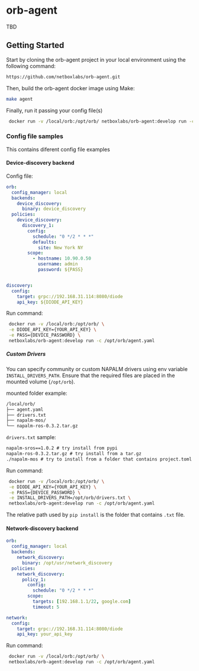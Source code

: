# orb-agent
TBD

## Getting Started
Start by cloning the orb-agent project in your local environment using the following command:

```sh
https://github.com/netboxlabs/orb-agent.git
```

Then, build the orb-agent docker image using Make:
```sh
make agent
```

Finally, run it passing your config file(s)
```sh
 docker run -v /local/orb:/opt/orb/ netboxlabs/orb-agent:develop run -c /opt/orb/agent.yaml
```

### Config file samples
This contains diferent config file examples

#### Device-discovery backend

Config file:
```yaml
orb:
  config_manager: local
  backends:
    device_discovery:
      binary: device_discovery
  policies:
    device_discovery:
      discovery_1:
        config:
          schedule: "0 */2 * * *"
          defaults:
            site: New York NY
        scope:
          - hostname: 10.90.0.50
            username: admin
            password: ${PASS}


discovery:
  config:
    target: grpc://192.168.31.114:8080/diode
    api_key: ${DIODE_API_KEY}
```

Run command:
```sh
 docker run -v /local/orb:/opt/orb/ \
 -e DIODE_API_KEY={YOUR_API_KEY} \
 -e PASS={DEVICE_PASSWORD} \
 netboxlabs/orb-agent:develop run -c /opt/orb/agent.yaml
```

##### Custom Drivers
You can specify community or custom NAPALM drivers using env variable `INSTALL_DRIVERS_PATH`. Ensure that the required files are placed in the mounted volume (`/opt/orb`).

mounted folder example:
```sh
/local/orb/
├── agent.yaml
├── drivers.txt
├── napalm-mos/
└── napalm-ros-0.3.2.tar.gz
```

`drivers.txt` sample:
```txt
napalm-sros==1.0.2 # try install from pypi
napalm-ros-0.3.2.tar.gz # try install from a tar.gz
./napalm-mos # try to install from a folder that contains project.toml
```

Run command:
```sh
 docker run -v /local/orb:/opt/orb/ \
 -e DIODE_API_KEY={YOUR_API_KEY} \
 -e PASS={DEVICE_PASSWORD} \
 -e INSTALL_DRIVERS_PATH=/opt/orb/drivers.txt \
 netboxlabs/orb-agent:develop run -c /opt/orb/agent.yaml
```
The relative path used by `pip install` is the folder that contains `.txt` file.


#### Network-discovery backend
```yaml
orb:
  config_manager: local
  backends:
    network_discovery:
      binary: /opt/usr/network_discovery
  policies:
    network_discovery:
      policy_1:
        config:
          schedule: "0 */2 * * *"
        scope:
          targets: [192.168.1.1/22, google.com]
          timeout: 5

network:
  config:
    target: grpc://192.168.31.114:8080/diode
    api_key: your_api_key
```

Run command:
```sh
 docker run -v /local/orb:/opt/orb/ \
 netboxlabs/orb-agent:develop run -c /opt/orb/agent.yaml
```